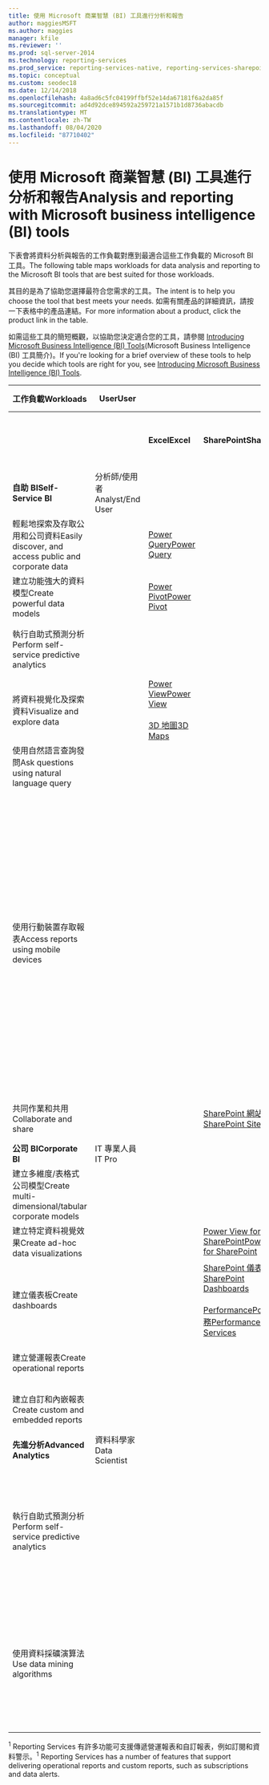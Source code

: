 ```yaml
---
title: 使用 Microsoft 商業智慧 (BI) 工具進行分析和報告
author: maggiesMSFT
ms.author: maggies
manager: kfile
ms.reviewer: ''
ms.prod: sql-server-2014
ms.technology: reporting-services
ms.prod_service: reporting-services-native, reporting-services-sharepoint
ms.topic: conceptual
ms.custom: seodec18
ms.date: 12/14/2018
ms.openlocfilehash: 4a8ad6c5fc04199ffbf52e14da67181f6a2da85f
ms.sourcegitcommit: ad4d92dce894592a259721a1571b1d8736abacdb
ms.translationtype: MT
ms.contentlocale: zh-TW
ms.lasthandoff: 08/04/2020
ms.locfileid: "87710402"
---
```

# <a name="analysis-and-reporting-with-microsoft-business-intelligence-bi-tools"></a><span data-ttu-id="ec77b-102">使用 Microsoft 商業智慧 (BI) 工具進行分析和報告</span><span class="sxs-lookup"><span data-stu-id="ec77b-102">Analysis and reporting with Microsoft business intelligence (BI) tools</span></span>

  <span data-ttu-id="ec77b-103">下表會將資料分析與報告的工作負載對應到最適合這些工作負載的 Microsoft BI 工具。</span><span class="sxs-lookup"><span data-stu-id="ec77b-103">The following table maps workloads for data analysis and reporting to the Microsoft BI tools that are best suited for those workloads.</span></span>  
  
 <span data-ttu-id="ec77b-104">其目的是為了協助您選擇最符合您需求的工具。</span><span class="sxs-lookup"><span data-stu-id="ec77b-104">The intent is to help you choose the tool that best meets your needs.</span></span> <span data-ttu-id="ec77b-105">如需有關產品的詳細資訊，請按一下表格中的產品連結。</span><span class="sxs-lookup"><span data-stu-id="ec77b-105">For more information about a product, click the product link in the table.</span></span>  
  
 <span data-ttu-id="ec77b-106">如需這些工具的簡短概觀，以協助您決定適合您的工具，請參閱 [Introducing Microsoft Business Intelligence (BI) Tools](https://www.digitalvidya.com/blog/introduction-to-microsoft-power-bi/)(Microsoft Business Intelligence (BI) 工具簡介)。</span><span class="sxs-lookup"><span data-stu-id="ec77b-106">If you're looking for a brief overview of these tools to help you decide which tools are right for you, see [Introducing Microsoft Business Intelligence (BI) Tools](https://www.digitalvidya.com/blog/introduction-to-microsoft-power-bi/).</span></span>  
  
|<span data-ttu-id="ec77b-107">工作負載</span><span class="sxs-lookup"><span data-stu-id="ec77b-107">Workloads</span></span>|<span data-ttu-id="ec77b-108">User</span><span class="sxs-lookup"><span data-stu-id="ec77b-108">User</span></span>|||<span data-ttu-id="ec77b-109">BI 工具</span><span class="sxs-lookup"><span data-stu-id="ec77b-109">BI Tools</span></span>|||  
|---------------|----------|-|-|--------------|-|-|  
|||<span data-ttu-id="ec77b-110">**Excel**</span><span class="sxs-lookup"><span data-stu-id="ec77b-110">**Excel**</span></span>|<span data-ttu-id="ec77b-111">**SharePoint**</span><span class="sxs-lookup"><span data-stu-id="ec77b-111">**SharePoint**</span></span>|<span data-ttu-id="ec77b-112">**SharePoint Online 的存取權**</span><span class="sxs-lookup"><span data-stu-id="ec77b-112">**SharePoint Online**</span></span>|<span data-ttu-id="ec77b-113">**Power BI**</span><span class="sxs-lookup"><span data-stu-id="ec77b-113">**Power BI**</span></span>|<span data-ttu-id="ec77b-114">**SQL Server**</span><span class="sxs-lookup"><span data-stu-id="ec77b-114">**SQL Server**</span></span>|  
|<span data-ttu-id="ec77b-115">**自助 BI**</span><span class="sxs-lookup"><span data-stu-id="ec77b-115">**Self-Service BI**</span></span>|<span data-ttu-id="ec77b-116">分析師/使用者</span><span class="sxs-lookup"><span data-stu-id="ec77b-116">Analyst/End User</span></span>||||||  
|<span data-ttu-id="ec77b-117">輕鬆地探索及存取公用和公司資料</span><span class="sxs-lookup"><span data-stu-id="ec77b-117">Easily discover, and access public and corporate data</span></span>||[<span data-ttu-id="ec77b-118">Power Query</span><span class="sxs-lookup"><span data-stu-id="ec77b-118">Power Query</span></span>](https://go.microsoft.com/fwlink/p/?LinkId=391845)||[<span data-ttu-id="ec77b-119">Azure 資料目錄</span><span class="sxs-lookup"><span data-stu-id="ec77b-119">Azure Data Catalog</span></span>](https://azure.microsoft.com/services/data-catalog/)<br /><br />||  
|<span data-ttu-id="ec77b-120">建立功能強大的資料模型</span><span class="sxs-lookup"><span data-stu-id="ec77b-120">Create powerful data models</span></span>||[<span data-ttu-id="ec77b-121">Power Pivot</span><span class="sxs-lookup"><span data-stu-id="ec77b-121">Power Pivot</span></span>](https://support.office.com/article/power-pivot-overview-and-learning-f9001958-7901-4caa-ad80-028a6d2432ed?ui=en-US&rs=en-US&ad=US)|||[<span data-ttu-id="ec77b-122">Power BI Desktop</span><span class="sxs-lookup"><span data-stu-id="ec77b-122">Power BI Desktop</span></span>](/power-bi/fundamentals/desktop-get-the-desktop)||  
|<span data-ttu-id="ec77b-123">執行自助式預測分析</span><span class="sxs-lookup"><span data-stu-id="ec77b-123">Perform self-service predictive analytics</span></span>||||||[<span data-ttu-id="ec77b-124">適用於 Excel 的資料採礦增益集</span><span class="sxs-lookup"><span data-stu-id="ec77b-124">Data Mining Add-Ins for Excel</span></span>](../analysis-services/data-mining-client-for-excel-sql-server-data-mining-add-ins.md)|  
|<span data-ttu-id="ec77b-125">將資料視覺化及探索資料</span><span class="sxs-lookup"><span data-stu-id="ec77b-125">Visualize and explore data</span></span>||[<span data-ttu-id="ec77b-126">Power View</span><span class="sxs-lookup"><span data-stu-id="ec77b-126">Power View</span></span>](https://go.microsoft.com/fwlink/p/?LinkId=391847)<br /><br /> [<span data-ttu-id="ec77b-127">3D 地圖</span><span class="sxs-lookup"><span data-stu-id="ec77b-127">3D Maps</span></span>](https://support.office.com/article/visualize-your-data-in-3d-maps-ce6b1d5c-4602-4dae-b487-91ec0268e75d)|||||  
|<span data-ttu-id="ec77b-128">使用自然語言查詢發問</span><span class="sxs-lookup"><span data-stu-id="ec77b-128">Ask questions using natural language query</span></span>|||||[<span data-ttu-id="ec77b-129">問 & A</span><span class="sxs-lookup"><span data-stu-id="ec77b-129">Q & A</span></span>](https://docs.microsoft.com/power-bi/consumer/end-user-q-and-a)||  
|<span data-ttu-id="ec77b-130">使用行動裝置存取報表</span><span class="sxs-lookup"><span data-stu-id="ec77b-130">Access reports using mobile devices</span></span>||||[<span data-ttu-id="ec77b-131">HTML 5 (支援檢視 <10 MB 檔案)</span><span class="sxs-lookup"><span data-stu-id="ec77b-131">HTML 5 (supports viewing <10-MB files)</span></span>](https://go.microsoft.com/fwlink/p/?LinkId=391853)|[<span data-ttu-id="ec77b-132">HTML 5 (支援檢視 <250 MB)</span><span class="sxs-lookup"><span data-stu-id="ec77b-132">HTML 5 (supports viewing <250 MB)</span></span>](https://go.microsoft.com/fwlink/p/?LinkId=391854)<br /><br /> [<span data-ttu-id="ec77b-133">iOS 裝置上的 Power BI 行動裝置應用程式</span><span class="sxs-lookup"><span data-stu-id="ec77b-133">Power BI mobile app on iOS devices</span></span>](https://docs.microsoft.com/power-bi/consumer/mobile/mobile-iphone-app-get-started)<br /><br /> [<span data-ttu-id="ec77b-134">Android 裝置上的 Power BI 行動裝置應用程式</span><span class="sxs-lookup"><span data-stu-id="ec77b-134">Power BI mobile app on Android devices</span></span>](https://docs.microsoft.com/power-bi/consumer/mobile/mobile-android-app-get-started) <br /><br />[<span data-ttu-id="ec77b-135">Power BI for Windows 10 行動裝置應用程式</span><span class="sxs-lookup"><span data-stu-id="ec77b-135">Power BI mobile app for Windows 10</span></span>](https://docs.microsoft.com/power-bi/consumer/mobile/mobile-windows-10-phone-app-get-started)||  
|<span data-ttu-id="ec77b-136">共同作業和共用</span><span class="sxs-lookup"><span data-stu-id="ec77b-136">Collaborate and share</span></span>|||[<span data-ttu-id="ec77b-137">SharePoint 網站</span><span class="sxs-lookup"><span data-stu-id="ec77b-137">SharePoint Sites</span></span>](https://go.microsoft.com/fwlink/p/?LinkId=391849)|[<span data-ttu-id="ec77b-138">SharePoint 團隊網站</span><span class="sxs-lookup"><span data-stu-id="ec77b-138">SharePoint Team Sites</span></span>](https://go.microsoft.com/fwlink/p/?LinkId=391850)|[<span data-ttu-id="ec77b-139">Power BI 網站</span><span class="sxs-lookup"><span data-stu-id="ec77b-139">Power BI Sites</span></span>](https://docs.microsoft.com/power-bi/service-how-to-collaborate-distribute-dashboards-reports)||  
|<span data-ttu-id="ec77b-140">**公司 BI**</span><span class="sxs-lookup"><span data-stu-id="ec77b-140">**Corporate BI**</span></span>|<span data-ttu-id="ec77b-141">IT 專業人員</span><span class="sxs-lookup"><span data-stu-id="ec77b-141">IT Pro</span></span>||||||  
|<span data-ttu-id="ec77b-142">建立多維度/表格式公司模型</span><span class="sxs-lookup"><span data-stu-id="ec77b-142">Create multi-dimensional/tabular corporate models</span></span>||||||[<span data-ttu-id="ec77b-143">Analysis Services (英文)</span><span class="sxs-lookup"><span data-stu-id="ec77b-143">Analysis Services</span></span>](https://docs.microsoft.com/analysis-services/analysis-services-overview)|  
|<span data-ttu-id="ec77b-144">建立特定資料視覺效果</span><span class="sxs-lookup"><span data-stu-id="ec77b-144">Create ad-hoc data visualizations</span></span>|||[<span data-ttu-id="ec77b-145">Power View for SharePoint</span><span class="sxs-lookup"><span data-stu-id="ec77b-145">Power View for SharePoint</span></span>](https://go.microsoft.com/fwlink/p/?LinkId=391858)||||  
|<span data-ttu-id="ec77b-146">建立儀表板</span><span class="sxs-lookup"><span data-stu-id="ec77b-146">Create dashboards</span></span>|||[<span data-ttu-id="ec77b-147">SharePoint 儀表板</span><span class="sxs-lookup"><span data-stu-id="ec77b-147">SharePoint Dashboards</span></span>](https://go.microsoft.com/fwlink/p/?LinkId=391859)<br /><br /> [<span data-ttu-id="ec77b-148">PerformancePoint 服務</span><span class="sxs-lookup"><span data-stu-id="ec77b-148">PerformancePoint Services</span></span>](https://technet.microsoft.com/library/ee424392.aspx)||||  
|<span data-ttu-id="ec77b-149">建立營運報表</span><span class="sxs-lookup"><span data-stu-id="ec77b-149">Create operational reports</span></span>||||||<span data-ttu-id="ec77b-150"><sup>1</sup> [Reporting Services](create-deploy-and-manage-mobile-and-paginated-reports.md)</span><span class="sxs-lookup"><span data-stu-id="ec77b-150"><sup>1</sup> [Reporting Services](create-deploy-and-manage-mobile-and-paginated-reports.md)</span></span>|  
|<span data-ttu-id="ec77b-151">建立自訂和內嵌報表</span><span class="sxs-lookup"><span data-stu-id="ec77b-151">Create custom and embedded reports</span></span>||||||<span data-ttu-id="ec77b-152"><sup>1</sup> [Reporting Services](create-deploy-and-manage-mobile-and-paginated-reports.md)</span><span class="sxs-lookup"><span data-stu-id="ec77b-152"><sup>1</sup> [Reporting Services](create-deploy-and-manage-mobile-and-paginated-reports.md)</span></span>|  
|<span data-ttu-id="ec77b-153">**先進分析**</span><span class="sxs-lookup"><span data-stu-id="ec77b-153">**Advanced Analytics**</span></span>|<span data-ttu-id="ec77b-154">資料科學家</span><span class="sxs-lookup"><span data-stu-id="ec77b-154">Data Scientist</span></span>||||||  
|<span data-ttu-id="ec77b-155">執行自助式預測分析</span><span class="sxs-lookup"><span data-stu-id="ec77b-155">Perform self-service predictive analytics</span></span>||||||<span data-ttu-id="ec77b-156">[適用於 Excel 的資料採礦增益集](https://msdn.microsoft.com/library/dn282385\(v=sql.120\).aspx)</span><span class="sxs-lookup"><span data-stu-id="ec77b-156">[Data Mining Add-Ins for Excel](https://msdn.microsoft.com/library/dn282385\(v=sql.120\).aspx)</span></span>|  
|<span data-ttu-id="ec77b-157">使用資料採礦演算法</span><span class="sxs-lookup"><span data-stu-id="ec77b-157">Use data mining algorithms</span></span>||||||<span data-ttu-id="ec77b-158">[Analysis Services 中的資料採礦](https://technet.microsoft.com/library/bb510516\(v=sql.120\).aspx)</span><span class="sxs-lookup"><span data-stu-id="ec77b-158">[Data Mining in Analysis Services](https://technet.microsoft.com/library/bb510516\(v=sql.120\).aspx)</span></span>|  
  
 <span data-ttu-id="ec77b-159"><sup>1</sup> Reporting Services 有許多功能可支援傳遞營運報表和自訂報表，例如訂閱和資料警示。</span><span class="sxs-lookup"><span data-stu-id="ec77b-159"><sup>1</sup> Reporting Services has a number of features that support delivering operational reports and custom reports, such as subscriptions and data alerts.</span></span>